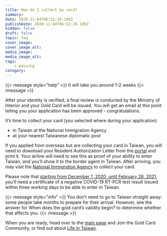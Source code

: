 ```yaml
---
title: How do I collect my card?
summary:
date: 2020-11-04T06:52:19.195Z
publishDate: 2020-11-04T06:52:19.195Z
hidden: false
draft: false
topic: faq
cover_image:
cover_image_alt:
media_image:
media_image_alt:
tags:
    - passing
category:
---
```


{{< message style="help" >}}
It will take you around 1-2 weeks
{{< /message >}}

After your identity is verified, a final review is conducted by the Ministry of Interior and your Gold Card will be issued. You will get an email at this point telling you your application has been approved - congratulations.

It’s time to collect your card (you selected where during your application)

- in Taiwan at the National Immigration Agency
- at your nearest Taiwanese diplomatic post

If you applied from overseas but are collecting your card in Taiwan, you will need to download your Resident Authorization Letter from the [portal](https://coa.immigration.gov.tw/coa-frontend/four-in-one/entry/golden-card) and print it. Your airline will need to see this as proof of your ability to enter Taiwan, and you’ll show it to the border agent in Taiwan. After arriving, you may visit the [National Immigration Agency](https://www.immigration.gov.tw/5475/5478/141386/127061/127076/) to collect your card.

Please note that [starting from December 1, 2020, until February 28, 2021](https://www.cdc.gov.tw/En/Bulletin/Detail/KIUJU0aZex70DPFUN3d66w?typeid=158&fbclid=IwAR3ITZrqBAkN-bCMZWmJbjxF4wS5XZlmLP7pP8ubK7mpqLeqsIhe8LuMTTk), you’ll need a certificate of a negative COVID-19 RT-PCR test result issued within three working days to be able to enter in Taiwan.

{{< message style="info" >}}
You don’t need to go to Taiwan straight away: some people take months to prepare for their arrival. However, see the answer for When does the gold card’s validity begin? to determine whether that affects you.
{{< /message >}}

When you are ready, head over to the [main page](https://taiwangoldcard.com/) and Join the Gold Card Community, or find out about [Life in Taiwan](/en/why-taiwan/).
